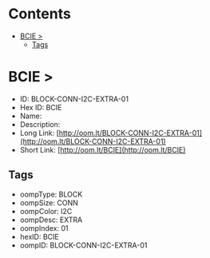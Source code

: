 



Contents
========

* [BCIE > ](#bcie--)
	* [Tags](#tags)

# BCIE > 

- ID: BLOCK-CONN-I2C-EXTRA-01
- Hex ID: BCIE
- Name: 
- Description: 
- Long Link: [http://oom.lt/BLOCK-CONN-I2C-EXTRA-01](http://oom.lt/BLOCK-CONN-I2C-EXTRA-01)
- Short Link: [http://oom.lt/BCIE](http://oom.lt/BCIE)

## Tags

- oompType: BLOCK
- oompSize: CONN
- oompColor: I2C
- oompDesc: EXTRA
- oompIndex: 01
- hexID: BCIE
- oompID: BLOCK-CONN-I2C-EXTRA-01
